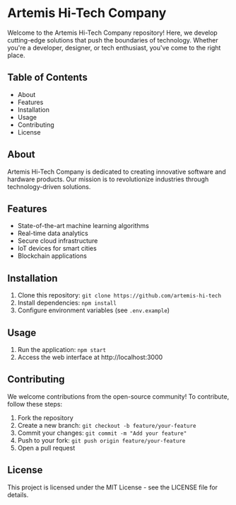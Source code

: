 # Artemis Hi-Tech Company

Welcome to the Artemis Hi-Tech Company repository! Here, we develop cutting-edge solutions that push the boundaries of technology. Whether you're a developer, designer, or tech enthusiast, you've come to the right place.

## Table of Contents
- About
- Features
- Installation
- Usage
- Contributing
- License

## About
Artemis Hi-Tech Company is dedicated to creating innovative software and hardware products. Our mission is to revolutionize industries through technology-driven solutions.

## Features
- State-of-the-art machine learning algorithms
- Real-time data analytics
- Secure cloud infrastructure
- IoT devices for smart cities
- Blockchain applications

## Installation
1. Clone this repository: `git clone https://github.com/artemis-hi-tech`
2. Install dependencies: `npm install`
3. Configure environment variables (see `.env.example`)

## Usage
1. Run the application: `npm start`
2. Access the web interface at http://localhost:3000

## Contributing
We welcome contributions from the open-source community! To contribute, follow these steps:
1. Fork the repository
2. Create a new branch: `git checkout -b feature/your-feature`
3. Commit your changes: `git commit -m "Add your feature"`
4. Push to your fork: `git push origin feature/your-feature`
5. Open a pull request

## License
This project is licensed under the MIT License - see the LICENSE file for details.
